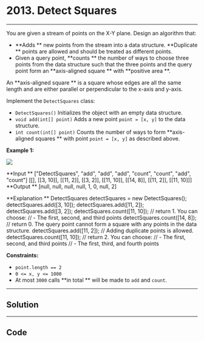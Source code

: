 # 2013. Detect Squares

---

You are given a stream of points on the X-Y plane. Design an algorithm that:

  * **Adds ** new points from the stream into a data structure. **Duplicate ** points are allowed and should be treated as different points.
  * Given a query point, **counts ** the number of ways to choose three points from the data structure such that the three points and the query point form an **axis-aligned square ** with **positive area **.



An **axis-aligned square ** is a square whose edges are all the same length and are either parallel or perpendicular to the x-axis and y-axis.

Implement the `DetectSquares` class:

  * `DetectSquares()` Initializes the object with an empty data structure.
  * `void add(int[] point)` Adds a new point `point = [x, y]` to the data structure.
  * `int count(int[] point)` Counts the number of ways to form **axis-aligned squares ** with point `point = [x, y]` as described above.



 

**Example 1:**

![](https://assets.leetcode.com/uploads/2021/09/01/image.png)


**Input **
["DetectSquares", "add", "add", "add", "count", "count", "add", "count"]
[[], [[3, 10]], [[11, 2]], [[3, 2]], [[11, 10]], [[14, 8]], [[11, 2]], [[11, 10]]]
**Output **
[null, null, null, null, 1, 0, null, 2]

**Explanation **
DetectSquares detectSquares = new DetectSquares();
detectSquares.add([3, 10]);
detectSquares.add([11, 2]);
detectSquares.add([3, 2]);
detectSquares.count([11, 10]); // return 1. You can choose:
                               //   - The first, second, and third points
detectSquares.count([14, 8]);  // return 0. The query point cannot form a square with any points in the data structure.
detectSquares.add([11, 2]);    // Adding duplicate points is allowed.
detectSquares.count([11, 10]); // return 2. You can choose:
                               //   - The first, second, and third points
                               //   - The first, third, and fourth points


 

**Constraints:**

  * `point.length == 2`
  * `0 <= x, y <= 1000`
  * At most `3000` calls **in total ** will be made to `add` and `count`.

---

## Solution



---

## Code
```python


```
